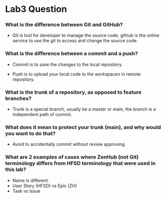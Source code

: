 # Lab3 Question

### What is the difference between Git and GitHub?

- Git is tool for developer to manage the source code, github is the online service to use the git to access and change the source code. 

### What is the difference between a commit and a push?

- Commit is to save the changes to the local repository. 

- Push is to upload your local code to the workspacen in remote repository. 

### What is the trunk of a repository, as opposed to feature branches?

- Trunk is a special branch, usually be a master or main, the branch is a independent path of commit. 

### What does it mean to protect your trunk (main), and why would you want to do that?

- Avoid to accidentally commit without review approving. 

### What are 2 examples of cases where ZenHub (not Git) terminology differs from HFSD terminology that were used in this lab?

- Name is different. 
- User Story (HFSD) vs Epic (ZH)
- Task vs Issue
